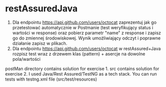 # restAssuredJava

1. Dla endpointu https://api.github.com/users/octocat zaprezentuj jak go przetestować automatycznie w Postmanie (test weryfikujący status i wartości w response) oraz pobierz parametr "name" z response i zapisz go do zmiennej środowiskowej. Wynik umożliwiający odczyt i poprawne działanie zapisz w plikach. 
2. Dla endpointu https://api.github.com/users/octocat w restAssured+Java rozpisz test wraz z drzewem klas (pattern) + asercje na dowolne pola/wartości

postMan directory contains solution for exercise 1.
src contains solution for exercise 2. I used Java/Rest Assured/TestNG as a tech stack. You can run tests with testng.xml file (src/test/resources)
